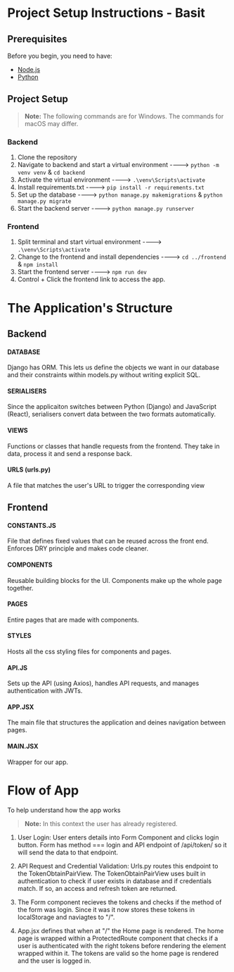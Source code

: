 # Project Setup Instructions - Basit


## Prerequisites

Before you begin, you need to have:
- [Node.js](https://nodejs.org/en/)
- [Python](https://www.python.org/downloads/)


## Project Setup 

> **Note:** The following commands are for Windows. The commands for macOS may differ.

### Backend
1. Clone the repository
2. Navigate to backend and start a virtual environment ----> `python -m venv venv` & `cd backend`
3. Activate the virtual environment ----> `.\venv\Scripts\activate`
4. Install requirements.txt ----> `pip install -r requirements.txt`
5. Set up the database ----> `python manage.py makemigrations` & `python manage.py migrate`
6. Start the backend server ----> `python manage.py runserver`

### Frontend
1. Split terminal and start virtual environment ----> `.\venv\Scripts\activate`
2. Change to the frontend and install dependencies ----> `cd ../frontend` & `npm install`
3. Start the frontend server ----> `npm run dev`
4. Control + Click the frontend link to access the app.


# The Application's Structure 

## Backend

#### DATABASE
Django has ORM. This lets us define the objects we want in our database and their constraints within models.py without writing explicit SQL.

#### SERIALISERS 
Since the applicaiton switches between Python (Django) and JavaScript (React), serialisers convert data between the two formats automatically.

#### VIEWS 
Functions or classes that handle requests from the frontend. They take in data, process it and send a response back.

#### URLS (urls.py) 
A file that matches the user's URL to trigger the corresponding view 


## Frontend

#### CONSTANTS.JS 
File that defines fixed values that can be reused across the front end. Enforces DRY principle and makes code cleaner.

#### COMPONENTS 
Reusable building blocks for the UI. Components make up the whole page together.

#### PAGES 
Entire pages that are made with components.

#### STYLES 
Hosts all the css styling files for components and pages.

#### API.JS 
Sets up the API (using Axios), handles API requests, and manages authentication with JWTs.

#### APP.JSX 
The main file that structures the application and deines navigation between pages.

#### MAIN.JSX 
Wrapper for our app.






# Flow of App
To help understand how the app works
> **Note:** In this context the user has already registered.

1. User Login:
User enters details into Form Component and clicks login button. Form has method === login and API endpoint of /api/token/ so it will send the data to that endpoint.

2. API Request and Credential Validation:
Urls.py routes this endpoint to the TokenObtainPairView. The TokenObtainPairView uses built in authentication to check if user exists in database and if credentials match. If so, an access and refresh token are returned.

3. The Form component recieves the tokens and checks if the method of the form was login. Since it was it now stores these tokens in localStorage and naviagtes to "/".

4. App.jsx defines that when at "/" the Home page is rendered. The home page is wrapped within a ProtectedRoute component that checks if a user is authenticated with the right tokens before rendering the element wrapped within it. The tokens are valid so the home page is rendered and the user is logged in.
